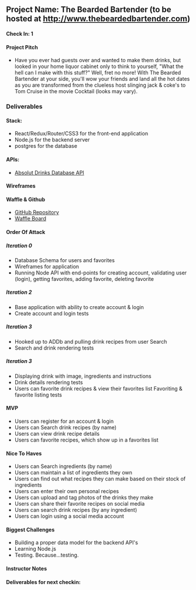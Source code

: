 ## Project Name: The Bearded Bartender (to be hosted at http://www.thebeardedbartender.com)

#### Check In: 1  

#### Project Pitch
* Have you ever had guests over and wanted to make them drinks, but looked in your home liquor cabinet only to think to yourself, "What the hell can I make with this stuff?" Well, fret no more! With The Bearded Bartender at your side, you'll wow your friends and land all the hot dates as you are transformed from the clueless host slinging jack & coke's to Tom Cruise in the movie Cocktail (looks may vary).

### Deliverables  

#### Stack:
* React/Redux/Router/CSS3 for the front-end application
* Node.js for the backend server
* postgres for the database

#### APIs:
* [Absolut Drinks Database API](https://addb.absolutdrinks.com/docs/)

#### Wireframes  

#### Waffle & Github
* [GitHub Repository](https://github.com/the-oem/bearded-bartender)
* [Waffle Board](https://waffle.io/the-oem/bearded-bartender)

#### Order Of Attack  
##### Iteration 0
* Database Schema for users and favorites
* Wireframes for application
* Running Node API with end-points for creating account, validating user (login), getting favorites, adding favorite, deleting favorite

##### Iteration 2
* Base application with ability to create account & login
* Create account and login tests

##### Iteration 3
* Hooked up to ADDb and pulling drink recipes from user Search
* Search and drink rendering tests

##### Iteration 3
* Displaying drink with image, ingredients and instructions
* Drink details rendering tests
* Users can favorite drink recipes & view their favorites list
Favoriting & favorite listing tests

#### MVP
* Users can register for an account & login
* Users can Search drink recipes (by name)
* Users can view drink recipe details
* Users can favorite recipes, which show up in a favorites list

#### Nice To Haves   
* Users can Search ingredients (by name)
* Users can maintain a list of ingredients they own
* Users can find out what recipes they can make based on their stock of ingredients
* Users can enter their own personal recipes
* Users can upload and tag photos of the drinks they make
* Users can share their favorite recipes on social media
* Users can search drink recipes (by any ingredient)
* Users can login using a social media account

#### Biggest Challenges  
* Building a proper data model for the backend API's
* Learning Node.js
* Testing. Because...testing.

#### Instructor Notes

#### Deliverables for next checkin:
